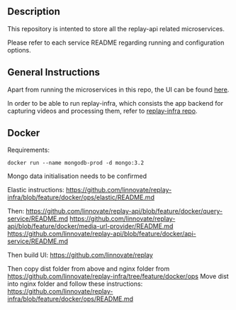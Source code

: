 ## Description
This repository is intented to store all the replay-api related microservices.

Please refer to each service README regarding running and configuration options.

## General Instructions
Apart from running the microservices in this repo, the UI can be found [here](https://github.com/linnovate/replay).

In order to be able to run replay-infra, which consists the app backend for capturing videos and processing them, refer to [replay-infra repo](https://github.com/linnovate/replay-infra).

## Docker

Requirements:

```
docker run --name mongodb-prod -d mongo:3.2
```
Mongo data initialisation needs to be confirmed

Elastic instructions: https://github.com/linnovate/replay-infra/blob/feature/docker/ops/elastic/README.md

Then:
https://github.com/linnovate/replay-api/blob/feature/docker/query-service/README.md
https://github.com/linnovate/replay-api/blob/feature/docker/media-url-provider/README.md
https://github.com/linnovate/replay-api/blob/feature/docker/api-service/README.md

Then build UI:
https://github.com/linnovate/replay

Then copy dist folder from above and nginx folder from https://github.com/linnovate/replay-infra/tree/feature/docker/ops
Move dist into nginx folder and follow these instructions:
https://github.com/linnovate/replay-infra/blob/feature/docker/ops/README.md

